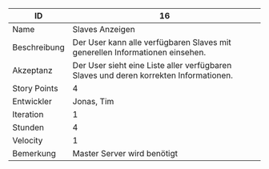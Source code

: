 | ID         |16|
|-|-|
|Name        | Slaves Anzeigen |
|Beschreibung| Der User kann alle verfügbaren Slaves mit generellen Informationen einsehen. |
|Akzeptanz   | Der User sieht eine Liste aller verfügbaren Slaves und deren korrekten Informationen. |
|Story Points| 4 |
|Entwickler  |Jonas, Tim|
|Iteration   |1|
|Stunden     |4|
|Velocity    |1|
|Bemerkung   |Master Server wird benötigt|
